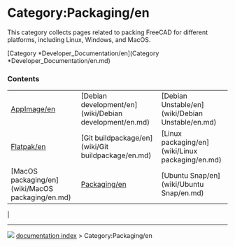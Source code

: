 # Category:Packaging/en
This category collects pages related to packing FreeCAD for different platforms, including Linux, Windows, and MacOS.

[Category   *Developer\_Documentation/en](Category   *Developer_Documentation/en.md)

### Contents

|     |     |     |
| --- | --- | --- |
| [AppImage/en](wiki/AppImage/en.md) | [Debian development/en](wiki/Debian development/en.md) | [Debian Unstable/en](wiki/Debian Unstable/en.md) |
| [Flatpak/en](wiki/Flatpak/en.md) | [Git buildpackage/en](wiki/Git buildpackage/en.md) | [Linux packaging/en](wiki/Linux packaging/en.md) |
| [MacOS packaging/en](wiki/MacOS packaging/en.md) | [Packaging/en](wiki/Packaging/en.md) | [Ubuntu Snap/en](wiki/Ubuntu Snap/en.md) |
|



---
![](images/Right_arrow.png) [documentation index](../README.md) > Category:Packaging/en
